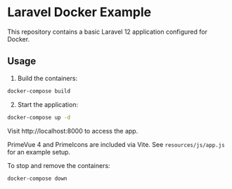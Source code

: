 # Laravel Docker Example

This repository contains a basic Laravel 12 application configured for Docker.

## Usage

1. Build the containers:

```bash
docker-compose build
```

2. Start the application:

```bash
docker-compose up -d
```

Visit http://localhost:8000 to access the app.

PrimeVue 4 and PrimeIcons are included via Vite. See `resources/js/app.js` for an example setup.

To stop and remove the containers:

```bash
docker-compose down
```

